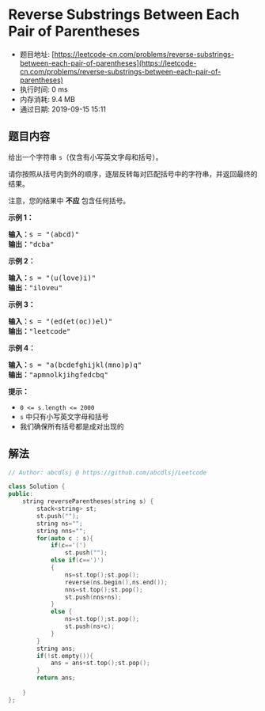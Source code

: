 # Reverse Substrings Between Each Pair of Parentheses 
- 题目地址: [https://leetcode-cn.com/problems/reverse-substrings-between-each-pair-of-parentheses](https://leetcode-cn.com/problems/reverse-substrings-between-each-pair-of-parentheses)
- 执行时间: 0 ms
- 内存消耗: 9.4 MB
- 通过日期: 2019-09-15 15:11

## 题目内容
<p>给出一个字符串 <code>s</code>（仅含有小写英文字母和括号）。</p>

<p>请你按照从括号内到外的顺序，逐层反转每对匹配括号中的字符串，并返回最终的结果。</p>

<p>注意，您的结果中 <strong>不应</strong> 包含任何括号。</p>



<p><strong>示例 1：</strong></p>

<pre><strong>输入：</strong>s = "(abcd)"
<strong>输出：</strong>"dcba"
</pre>

<p><strong>示例 2：</strong></p>

<pre><strong>输入：</strong>s = "(u(love)i)"
<strong>输出：</strong>"iloveu"
</pre>

<p><strong>示例 3：</strong></p>

<pre><strong>输入：</strong>s = "(ed(et(oc))el)"
<strong>输出：</strong>"leetcode"
</pre>

<p><strong>示例 4：</strong></p>

<pre><strong>输入：</strong>s = "a(bcdefghijkl(mno)p)q"
<strong>输出：</strong>"apmnolkjihgfedcbq"
</pre>



<p><strong>提示：</strong></p>

<ul>
	<li><code>0 <= s.length <= 2000</code></li>
	<li><code>s</code> 中只有小写英文字母和括号</li>
	<li>我们确保所有括号都是成对出现的</li>
</ul>


## 解法
```cpp
// Author: abcdlsj @ https://github.com/abcdlsj/Leetcode

class Solution {
public:
    string reverseParentheses(string s) {
        stack<string> st;
        st.push("");
        string ns="";
        string nns="";
        for(auto c : s){
            if(c=='(')
                st.push("");
            else if(c==')')
            {
                ns=st.top();st.pop();
                reverse(ns.begin(),ns.end());
                nns=st.top();st.pop();
                st.push(nns+ns);
            }
            else {
                ns=st.top();st.pop();
                st.push(ns+c);
            }
        }
        string ans;
        if(!st.empty()){
            ans = ans+st.top();st.pop();
        }
        return ans;
        
    }
};

```